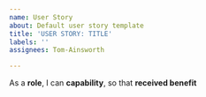 ```yaml
---
name: User Story
about: Default user story template
title: 'USER STORY: TITLE'
labels: ''
assignees: Tom-Ainsworth

---
```


As a **role**, I can **capability**, so that **received benefit**
